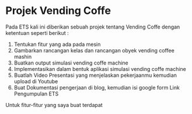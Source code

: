 # Projek Vending Coffe

Pada ETS kali ini diberikan sebuah projek tentang Vending Coffe dengan ketentuan seperti berikut :

1. Tentukan fitur yang ada pada mesin
2. Gambarkan rancangan kelas dan rancangan obyek vending coffee mashin
3. Buatkan output simulasi vending coffe machine
4. Implementasikan dalam bentuk aplikasi simulasi vending coffe machine 
5. Buatlah Video Presentasi yang menjelaskan pekerjaanmu kemudian upload di Youtube
6. Buat Dokumentasi pengerjaan di blog, kemudian isi google form  Link Pengumpulan ETS

Untuk fitur-fitur yang saya buat terdapat


